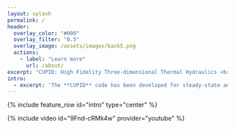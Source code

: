 ```yaml
---
layout: splash
permalink: /
header:
  overlay_color: "#000"
  overlay_filter: "0.5"
  overlay_image: /assets/images/back5.png
  actions:
    - label: "Learn more"
      url: /about/
excerpt: "CUPID: High Fidelity Three-dimensional Thermal Hydraulics <br /> code for Single- and Two-phase Flows in Nuclear Reactor <br /> developed by Multiphysics Computational Science Research Team of KAERI"
intro: 
  - excerpt: 'The **CUPID** code has been developed for steady-state and transient analyses of single- and two-phase flows in nuclear reactor in `component-scale` or `CFD-scale`' 
---
```


{% include feature_row id="intro" type="center" %}

{% include video id="9Fnd-cRMk4w" provider="youtube" %}
